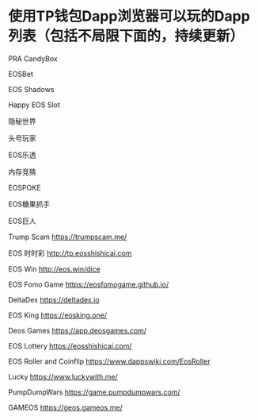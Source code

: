 # 使用TP钱包Dapp浏览器可以玩的Dapp列表（包括不局限下面的，持续更新）
PRA CandyBox

EOSBet

EOS Shadows

Happy EOS Slot

隐秘世界

头号玩家

EOS乐透

内存竞猜

EOSPOKE

EOS糖果抓手

EOS巨人

Trump Scam https://trumpscam.me/

EOS 时时彩 http://tp.eosshishicai.com

EOS Win http://eos.win/dice

EOS Fomo Game https://eosfomogame.github.io/

DeltaDex https://deltadex.io

EOS King https://eosking.one/

Deos Games https://app.deosgames.com/

EOS Lottery https://eosshishicai.com/

EOS Roller and Coinflip https://www.dappswiki.com/EosRoller

Lucky https://www.luckywith.me/

PumpDumpWars https://game.pumpdumpwars.com/

GAMEOS https://geos.gameos.me/
